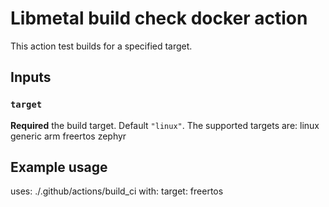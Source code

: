 # Libmetal build check docker action

This action test builds for a specified target.

## Inputs

### `target`

**Required** the build target. Default `"linux"`.
The supported targets are:
  linux
  generic arm
  freertos
  zephyr


## Example usage

uses: ./.github/actions/build_ci
with:
  target: freertos